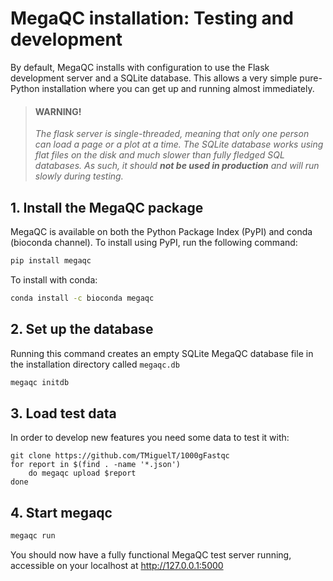 # MegaQC installation: Testing and development

By default, MegaQC installs with configuration to use the Flask development
server and a SQLite database. This allows a very simple pure-Python installation
where you can get up and running almost immediately.

> #### WARNING!
> _The flask server is single-threaded, meaning that only one person can load
> a page or a plot at a time. The SQLite database works using flat files on the
> disk and much slower than fully fledged SQL databases. As such, it should
> **not be used in production** and will run slowly during testing._

## 1. Install the MegaQC package

MegaQC is available on both the Python Package Index (PyPI) and conda (bioconda channel).
To install using PyPI,  run the following command:

```bash
pip install megaqc
```

To install with conda:
```bash
conda install -c bioconda megaqc
```

## 2. Set up the database
Running this command creates an empty SQLite MegaQC database file in the
installation directory called `megaqc.db`

```bash
megaqc initdb
```

## 3. Load test data
In order to develop new features you need some data to test it with:

```
git clone https://github.com/TMiguelT/1000gFastqc
for report in $(find . -name '*.json')
    do megaqc upload $report
done
```

## 4. Start megaqc
```bash
megaqc run
```

You should now have a fully functional MegaQC test server running,
accessible on your localhost at http://127.0.0.1:5000
